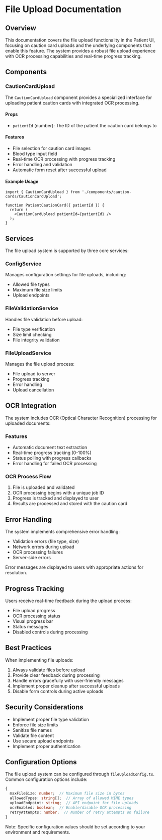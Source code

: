 # File Upload Documentation

## Overview

This documentation covers the file upload functionality in the Patient UI, focusing on caution card uploads and the underlying components that enable this feature. The system provides a robust file upload experience with OCR processing capabilities and real-time progress tracking.

## Components

### CautionCardUpload

The `CautionCardUpload` component provides a specialized interface for uploading patient caution cards with integrated OCR processing.

#### Props

- `patientId` (number): The ID of the patient the caution card belongs to

#### Features

- File selection for caution card images
- Blood type input field
- Real-time OCR processing with progress tracking
- Error handling and validation
- Automatic form reset after successful upload

#### Example Usage

```tsx
import { CautionCardUpload } from './components/caution-cards/CautionCardUpload';

function PatientCautionCard({ patientId }) {
  return (
    <CautionCardUpload patientId={patientId} />
  );
}
```

## Services

The file upload system is supported by three core services:

### ConfigService

Manages configuration settings for file uploads, including:
- Allowed file types
- Maximum file size limits
- Upload endpoints

### FileValidationService

Handles file validation before upload:
- File type verification
- Size limit checking
- File integrity validation

### FileUploadService

Manages the file upload process:
- File upload to server
- Progress tracking
- Error handling
- Upload cancellation

## OCR Integration

The system includes OCR (Optical Character Recognition) processing for uploaded documents:

### Features

- Automatic document text extraction
- Real-time progress tracking (0-100%)
- Status polling with progress callbacks
- Error handling for failed OCR processing

### OCR Process Flow

1. File is uploaded and validated
2. OCR processing begins with a unique job ID
3. Progress is tracked and displayed to user
4. Results are processed and stored with the caution card

## Error Handling

The system implements comprehensive error handling:

- Validation errors (file type, size)
- Network errors during upload
- OCR processing failures
- Server-side errors

Error messages are displayed to users with appropriate actions for resolution.

## Progress Tracking

Users receive real-time feedback during the upload process:

- File upload progress
- OCR processing status
- Visual progress bar
- Status messages
- Disabled controls during processing

## Best Practices

When implementing file uploads:

1. Always validate files before upload
2. Provide clear feedback during processing
3. Handle errors gracefully with user-friendly messages
4. Implement proper cleanup after successful uploads
5. Disable form controls during active uploads

## Security Considerations

- Implement proper file type validation
- Enforce file size limits
- Sanitize file names
- Validate file content
- Use secure upload endpoints
- Implement proper authentication

## Configuration Options

The file upload system can be configured through `fileUploadConfig.ts`. Common configuration options include:

```typescript
{
  maxFileSize: number;  // Maximum file size in bytes
  allowedTypes: string[];  // Array of allowed MIME types
  uploadEndpoint: string;  // API endpoint for file uploads
  ocrEnabled: boolean;  // Enable/disable OCR processing
  retryAttempts: number;  // Number of retry attempts on failure
}
```

Note: Specific configuration values should be set according to your environment and requirements.